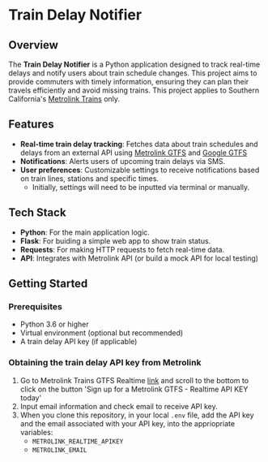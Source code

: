 # Train Delay Notifier

## Overview

The **Train Delay Notifier** is a Python application designed to track real-time delays and notify users about train schedule changes. This project aims to provide commuters with timely 
information, ensuring they can plan their travels efficiently and avoid missing trains. This project applies to Southern California's [Metrolink Trains](https://metrolinktrains.com/) only. 

## Features

- **Real-time train delay tracking**: Fetches data about train schedules and delays from an external API using [Metrolink GTFS](https://metrolinktrains.com/about/gtfs/gtfs-rt-access/) and [Google 
GTFS](https://developers.google.com/transit/gtfs)
- **Notifications**: Alerts users of upcoming train delays via SMS.
- **User preferences**: Customizable settings to receive notifications based on train lines, stations and specific times. 
    - Initially, settings will need to be inputted via terminal or manually.

## Tech Stack

- **Python**: For the main application logic. 
- **Flask**: For buiding a simple web app to show train status.
- **Requests**: For making HTTP requests to fetch real-time data.
- **API**: Integrates with Metrolink API (or build a mock API for local testing)

## Getting Started 

### Prerequisites

- Python 3.6 or higher
- Virtual environment (optional but recommended)
- A train delay API key (if applicable)

### Obtaining the train delay API key from Metrolink

1. Go to Metrolink Trains GTFS Realtime [link](https://metrolinktrains.com/about/gtfs/) and scroll to the bottom to click on the button 'Sign up for a Metrolink GTFS - Realtime API KEY today'
2. Input email information and check email to receive API key.
3. When you clone this repository, in your local `.env` file, add the API key and the email associated with your API key, into the appriopriate variables: 
    - `METROLINK_REALTIME_APIKEY`
    - `METROLINK_EMAIL`
 
